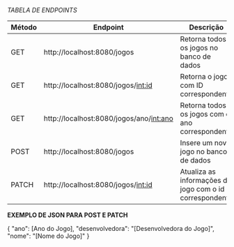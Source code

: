 *TABELA DE ENDPOINTS*

| Método   | Endpoint                                                             | Descrição                                               |
|----------|----------------------------------------------------------------------|---------------------------------------------------------|
| GET      | http://localhost:8080/jogos                                          | Retorna todos os jogos no banco de dados                |
| GET      | http://localhost:8080/jogos/<int:id>                                 | Retorna o jogo com ID correspondente                    |
| GET      | http://localhost:8080/jogos/ano/<int:ano>                            | Retorna todos os jogos com o ano correspondente         |
| POST     | http://localhost:8080/jogos                                          | Insere um novo jogo no banco de dados                   |
| PATCH    | http://localhost:8080/jogos/<int:id>                                 | Atualiza as informações do jogo com o id correspondente |


**EXEMPLO DE JSON PARA POST E PATCH**

{
    "ano": [Ano do Jogo],
    "desenvolvedora": "[Desenvolvedora do Jogo]",
    "nome": "[Nome do Jogo]"
}